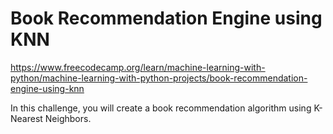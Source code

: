 # Book Recommendation Engine using KNN
https://www.freecodecamp.org/learn/machine-learning-with-python/machine-learning-with-python-projects/book-recommendation-engine-using-knn

In this challenge, you will create a book recommendation algorithm using K-Nearest Neighbors.
